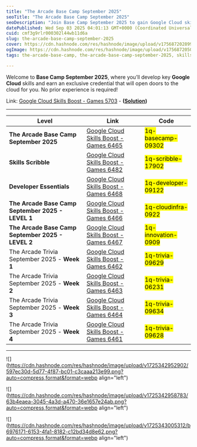 ```yaml
---
title: "The Arcade Base Camp September 2025"
seoTitle: "The Arcade Base Camp September 2025"
seoDescription: "Join Base Camp September 2025 to gain Google Cloud skills and earn a credential, no experience required"
datePublished: Wed Sep 03 2025 04:01:13 GMT+0000 (Coordinated Universal Time)
cuid: cmf3g9rlr000302l44wb11d6a
slug: the-arcade-base-camp-september-2025
cover: https://cdn.hashnode.com/res/hashnode/image/upload/v1756872028994/b75caf58-9b7b-48d9-85cf-93c50793bb40.png
ogImage: https://cdn.hashnode.com/res/hashnode/image/upload/v1756872050706/38bf6cba-ea59-4279-98dd-989b8641e54b.png
tags: the-arcade-base-camp, the-arcade-base-camp-september-2025, skills-scribble

---
```


Welcome to **Base Camp September 2025**, where you’ll develop key **Google Cloud** skills and earn an exclusive credential that will open doors to the cloud for you. No prior experience is required!

Link: [Google Cloud Skills Boost - Games 5703](https://www.cloudskillsboost.google/games/5703/labs/36448) - **(**[**Solution**](https://eplus.dev/start-here-dont-skip-this-arcade-lab)**)**

---

| **Level** | **Link** | **Code** |
| --- | --- | --- |
| **The Arcade Base Camp September 2025** | [Google Cloud Skills Boost - Games 6465](https://www.cloudskillsboost.google/games/6465) | <mark>1q-basecamp-09302</mark> |
| **Skills Scribble** | [Google Cloud Skills Boost - Games 6482](https://www.cloudskillsboost.google/games/6482) | <mark>1q-scribble-17902</mark> |
| **Developer Essentials** | [Google Cloud Skills Boost - Games 6468](https://www.cloudskillsboost.google/games/6468) | <mark>1q-developer-09122</mark> |
| **The Arcade Base Camp September 2025 - LEVEL 1** | [Google Cloud Skills Boost - Games 6466](https://www.cloudskillsboost.google/games/6466) | <mark>1q-cloudinfra-0922</mark> |
| **The Arcade Base Camp September 2025 - LEVEL 2** | [Google Cloud Skills Boost - Games 6467](https://www.cloudskillsboost.google/games/6467) | <mark>1q-innovation-0909</mark> |
| The Arcade Trivia September 2025 - **Week 1** | [Google Cloud Skills Boost - Games 6462](https://www.cloudskillsboost.google/games/6462) | <mark>1q-trivia-09629</mark> |
| The Arcade Trivia September 2025 - **Week 2** | [Google Cloud Skills Boost - Games 6463](https://www.cloudskillsboost.google/games/6463) | <mark>1q-trivia-06231</mark> |
| The Arcade Trivia September 2025 - **Week 3** | [Google Cloud Skills Boost - Games 6464](https://www.cloudskillsboost.google/games/6464) | <mark>1q-trivia-09634</mark> |
| The Arcade Trivia September 2025 - **Week 4** | [Google Cloud Skills Boost - Games 6461](https://www.cloudskillsboost.google/games/6461) | <mark>1q-trivia-09628</mark> |

---

![](https://cdn.hashnode.com/res/hashnode/image/upload/v1725342952902/597ec30d-5d77-4f87-bc01-c3caaa213e99.png?auto=compress,format&format=webp align="left")

![](https://cdn.hashnode.com/res/hashnode/image/upload/v1725342958783/63b4eaea-3045-4a3d-a470-36e1657e24ab.png?auto=compress,format&format=webp align="left")

![](https://cdn.hashnode.com/res/hashnode/image/upload/v1725343005312/b6976171-6153-4fa1-8182-c12bd34d8e62.png?auto=compress,format&format=webp align="left")